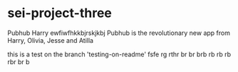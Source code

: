 # sei-project-three

Pubhub
Harry
ewfiwfhkkbjrskjkbj
Pubhub is the revolutionary new app from Harry, Olivia, Jesse and Atilla

this is a test on the branch 'testing-on-readme'
fsfe rg
rthr
br
br
brb
rb
rb
rb
rbr
br
b